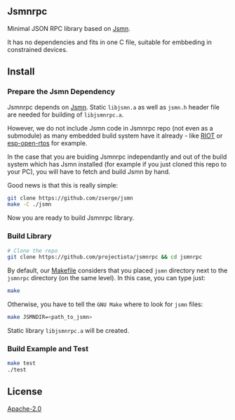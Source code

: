 ## Jsmnrpc
Minimal JSON RPC library based on [Jsmn](https://github.com/zserge/jsmn).

It has no dependencies and fits in one C file, suitable for embbeding in constrained devices.

## Install

### Prepare the Jsmn Dependency
Jsmnrpc depends on [Jsmn](https://github.com/zserge/jsmn). Static `libjsmn.a` as well as `jsmn.h` header file are needed for building of `libjsmnrpc.a`.

However, we do not include Jsmn code in Jsmnrpc repo (not even as a submodule) as many embedded build system have it already - like [RIOT](https://github.com/RIOT-OS/RIOT/tree/master/pkg/jsmn) or [esp-open-rtos](https://github.com/SuperHouse/esp-open-rtos/tree/master/extras/jsmn) for example.

In the case that you are buiding Jsmnrpc independantly and out of the build system which has Jsmn installed (for example if you just cloned this repo to your PC), you will have to fetch and build Jsmn by hand.

Good news is that this is really simple:
```bash
git clone https://github.com/zserge/jsmn
make -C ./jsmn
```
Now you are ready to build Jsmnrpc library.

### Build Library
```bash
# Clone the repo
git clone https://github.com/projectiota/jsmnrpc && cd jsmnrpc
```
By default, our [Makefile](Makefile) considers that you placed `jsmn` directory next to the `jsmnrpc` directory (on the same level). In this case, you can type just:

```bash
make
```
Otherwise, you have to tell the `GNU Make` where to look for `jsmn` files:
```bash
make JSMNDIR=<path_to_jsmn>
```

Static library `libjsmnrpc.a` will be created.


### Build Example and Test
```bash
make test
./test
```

## License
[Apache-2.0](LICENSE)
